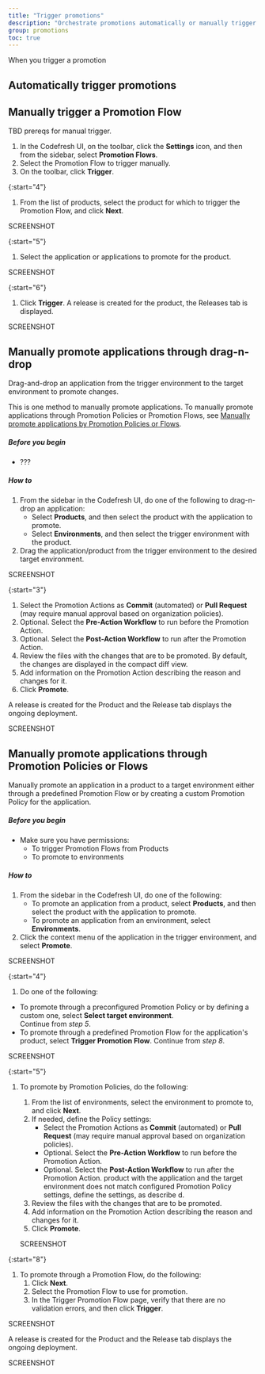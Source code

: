 ```yaml
---
title: "Trigger promotions"
description: "Orchestrate promotions automatically or manually trigger promotions"
group: promotions
toc: true
---
```


 When you trigger a promotion

## Automatically trigger promotions


## Manually trigger a Promotion Flow

TBD prereqs for manual trigger.


1. In the Codefresh UI, on the toolbar, click the **Settings** icon, and then from the sidebar, select **Promotion Flows**. 
1. Select the Promotion Flow to trigger manually.
1. On the toolbar, click **Trigger**.


{:start="4"}
1. From the list of products, select the product for which to trigger the Promotion Flow, and click **Next**.

SCREENSHOT

{:start="5"}
1. Select the application or applications to promote for the product. 

SCREENSHOT

{:start="6"}
1. Click **Trigger**.
  A release is created for the product, the Releases tab is displayed.

SCREENSHOT


## Manually promote applications through drag-n-drop
Drag-and-drop an application from the trigger environment to the target environment to promote changes.

This is one method to manually promote applications. To manually promote applications through Promotion Policies or Promotion Flows, see [Manually promote applications by Promotion Policies or Flows](#manually-promote-applications-through-promotion-policies-or-flows).

##### Before you begin
* ???


##### How to
1. From the sidebar in the Codefresh UI, do one of the following to drag-n-drop an application:
    * Select **Products**, and then select the product with the application to promote. 
    * Select **Environments**, and then select the trigger environment with the product. 
1. Drag the application/product from the trigger environment to the desired target environment.

SCREENSHOT

{:start="3"}
1. Select the Promotion Actions as **Commit** (automated) or **Pull Request** (may require manual approval based on organization policies). 
1. Optional. Select the **Pre-Action Workflow** to run before the Promotion Action.
1. Optional. Select the **Post-Action Workflow** to run after the Promotion Action.
1. Review the files with the changes that are to be promoted. By default, the changes are displayed in the compact diff view.
1. Add information on the Promotion Action describing the reason and changes for it.
1. Click **Promote**.

A release is created for the Product and the Release tab displays the ongoing deployment.

SCREENSHOT
## Manually promote applications through Promotion Policies or Flows

Manually promote an application in a product to a target environment either through a predefined Promotion Flow or by creating a custom Promotion Policy for the application.

##### Before you begin
* Make sure you have permissions:
  * To trigger Promotion Flows from Products
  * To promote to environments

##### How to
1. From the sidebar in the Codefresh UI, do one of the following:
    * To promote an application from a product, select **Products**, and then select the product with the application to promote. 
    * To promote an application from an environment, select **Environments**. 
1. Click the context menu of the application in the trigger environment, and select **Promote**.

SCREENSHOT

{:start="4"}
1. Do one of the following:
  * To promote through a preconfigured Promotion Policy or by defining a custom one, select **Select target environment**.  
    Continue from _step 5_.
  * To promote through a predefined Promotion Flow for the application's product, select **Trigger Promotion Flow**. Continue from _step 8_.

SCREENSHOT

{:start="5"}
1. To promote by Promotion Policies, do the following:
    1. From the list of environments, select the environment to promote to, and click **Next**.
    1. If needed, define the Policy settings:
        * Select the Promotion Actions as **Commit** (automated) or **Pull Request** (may require manual approval based on organization policies). 
        * Optional. Select the **Pre-Action Workflow** to run before the Promotion Action.
        * Optional. Select the **Post-Action Workflow** to run after the Promotion Action.
        product with the application and the target environment does not match configured Promotion Policy settings, define the settings, as describe d.
    1. Review the files with the changes that are to be promoted. 
    1. Add information on the Promotion Action describing the reason and changes for it.
    1. Click **Promote**.

    SCREENSHOT

{:start="8"}
1. To promote through a Promotion Flow, do the following:
    1. Click **Next**.
    1. Select the Promotion Flow to use for promotion. 
    1. In the Trigger Promotion Flow page, verify that there are no validation errors, and then click **Trigger**.

SCREENSHOT

A release is created for the Product and the Release tab displays the ongoing deployment.

SCREENSHOT
